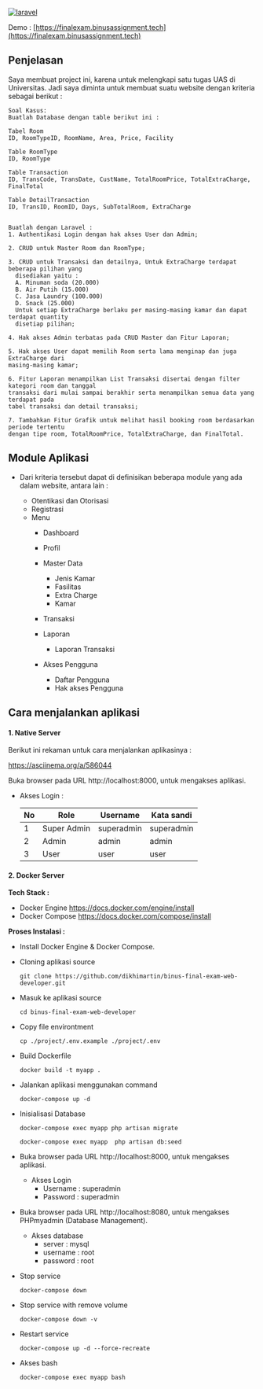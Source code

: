 [![laravel](https://i.ibb.co/SmtP4vH/image-4.png)](https://laravel.com)

Demo : [https://finalexam.binusassignment.tech](https://finalexam.binusassignment.tech)


## Penjelasan

Saya membuat project ini, karena untuk melengkapi satu tugas UAS  di Universitas. Jadi saya diminta untuk membuat suatu website  dengan kriteria sebagai berikut :

```
Soal Kasus: 
Buatlah Database dengan table berikut ini :

Tabel Room
ID, RoomTypeID, RoomName, Area, Price, Facility

Table RoomType
ID, RoomType

Table Transaction
ID, TransCode, TransDate, CustName, TotalRoomPrice, TotalExtraCharge, FinalTotal

Table DetailTransaction
ID, TransID, RoomID, Days, SubTotalRoom, ExtraCharge


Buatlah dengan Laravel :
1. Authentikasi Login dengan hak akses User dan Admin;

2. CRUD untuk Master Room dan RoomType;

3. CRUD untuk Transaksi dan detailnya, Untuk ExtraCharge terdapat beberapa pilihan yang
  disediakan yaitu :
  A. Minuman soda (20.000)
  B. Air Putih (15.000)
  C. Jasa Laundry (100.000)
  D. Snack (25.000)
  Untuk setiap ExtraCharge berlaku per masing-masing kamar dan dapat terdapat quantity
  disetiap pilihan;
  
4. Hak akses Admin terbatas pada CRUD Master dan Fitur Laporan;

5. Hak akses User dapat memilih Room serta lama menginap dan juga ExtraCharge dari
masing-masing kamar;

6. Fitur Laporan menampilkan List Transaksi disertai dengan filter kategori room dan tanggal
transaksi dari mulai sampai berakhir serta menampilkan semua data yang terdapat pada
tabel transaksi dan detail transaksi;

7. Tambahkan Fitur Grafik untuk melihat hasil booking room berdasarkan periode tertentu
dengan tipe room, TotalRoomPrice, TotalExtraCharge, dan FinalTotal.
```



## Module Aplikasi 

- Dari kriteria tersebut dapat di definisikan beberapa module yang ada dalam website, antara lain :
  
  - Otentikasi dan Otorisasi
  - Registrasi
  - Menu
    - Dashboard
    - Profil
    - Master Data
      - Jenis Kamar
      - Fasilitas
      - Extra Charge
      - Kamar
  
    - Transaksi
    - Laporan
      - Laporan Transaksi
  
    - Akses Pengguna
      - Daftar Pengguna
      - Hak akses Pengguna
  



## Cara menjalankan aplikasi

#### 1. Native Server

Berikut ini rekaman untuk cara menjalankan aplikasinya :

https://asciinema.org/a/586044

Buka browser pada URL  http://localhost:8000, untuk mengakses aplikasi.

- Akses Login :

  | No   | Role        | Username   | Kata sandi |
  | ---- | ----------- | ---------- | ---------- |
  | 1    | Super Admin | superadmin | superadmin |
  | 2    | Admin       | admin      | admin      |
  | 3    | User        | user       | user       |

#### 2. Docker Server

**Tech Stack :**

  - Docker Engine https://docs.docker.com/engine/install
  - Docker Compose https://docs.docker.com/compose/install

**Proses Instalasi :**

- Install Docker Engine & Docker Compose.

- Cloning aplikasi source

  ```shell
  git clone https://github.com/dikhimartin/binus-final-exam-web-developer.git
  ```

- Masuk ke aplikasi source

  ```shell
  cd binus-final-exam-web-developer
  ```

- Copy file environtment

  ```shell
  cp ./project/.env.example ./project/.env
  ```

- Build Dockerfile

  ```shell
  docker build -t myapp .
  ```

- Jalankan aplikasi menggunakan command 

  ```shell
  docker-compose up -d
  ```

- Inisialisasi Database

  ```shell
  docker-compose exec myapp php artisan migrate  
  ```

  ```shell
  docker-compose exec myapp  php artisan db:seed
  ```

- Buka browser pada URL  http://localhost:8000, untuk mengakses aplikasi.

  - Akses Login 
    - Username    : superadmin
    - Password     : superadmin

- Buka browser pada URL  http://localhost:8080, untuk mengakses PHPmyadmin (Database Management).

  - Akses database 
    - server : mysql
    - username : root
    - password : root

- Stop service 

  ```shell
  docker-compose down
  ```

- Stop service with remove volume

  ```shell
  docker-compose down -v
  ```

- Restart service

  ```shell
  docker-compose up -d --force-recreate
  ```

- Akses bash 

  ```shell
  docker-compose exec myapp bash
  ```

  